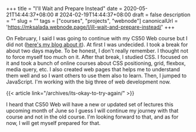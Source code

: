 +++
title = "I'll Wait and Prepare Instead"
date = 2020-05-21T14:44:37+08:00 # 2024-02-19T14:44:37+08:00
draft = false
description = ""
slug = ""
tags = ["courses", "projects", "webnode"]
canonicalUrl = 'https://mksalada.webnode.page/l/ill-wait-and-prepare-instead/'
+++

On February, I said I was going to continue with my CS50 Web course but I did not ([here's my blog about it](/archives/its-okay-to-try-again/)). At first I was undecided. I took a break for about two days maybe. To be honest, I don't really remember. I thought not to force myself too much on it. After that break, I studied CSS. I focused on it and took a bunch of online courses about CSS positioning, grid, flexbox, media query, etc. I also created web pages that helps me to understand them well and so I want others to use them also to learn. Then, I jumped to JavaScript. I'm working with the big three of web development now.

{{< article link="/archives/its-okay-to-try-again/" >}}

I heard that CS50 Web will have a new or updated set of lectures this upcoming month of June so I guess I will continue my journey with that course and not in the old course. I'm looking forward to that, and as for now, I will get myself prepared for that.